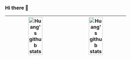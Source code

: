 ### Hi there 👋

| <img align="center" alt="Huang's github stats" width="50%" src="https://github-readme-stats.vercel.app/api?username=sanjayheaven&show_icons=true"> | <img align="center" alt="Huang's github stats" width="50%" src="https://github-readme-stats.vercel.app/api/top-langs/?username=anuraghazra&layout=compact"> |
| -------------------------------------------------------------------------------------------------------------------------------------------------- | ----------------------------------------------------------------------------------------------------------------------------------------------------------- |

<!--
**sanjayheaven/sanjayheaven** is a ✨ _special_ ✨ repository because its `README.md` (this file) appears on your GitHub profile.

Here are some ideas to get you started:

- 🔭 I’m currently working on ...
- 🌱 I’m currently learning ...
- 👯 I’m looking to collaborate on ...
- 🤔 I’m looking for help with ...
- 💬 Ask me about ...
- 📫 How to reach me: ...
- 😄 Pronouns: ...
- ⚡ Fun fact: ...
-->
